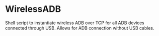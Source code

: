 # WirelessADB
Shell script to instantiate wireless ADB over TCP for all ADB devices connected through USB. Allows for ADB connection without USB cables. 
